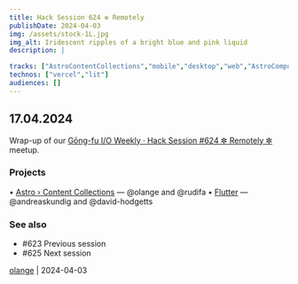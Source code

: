 ```yaml
---
title: Hack Session 624 ✼ Remotely
publishDate: 2024-04-03
img: /assets/stock-1L.jpg
img_alt: Iridescent ripples of a bright blue and pink liquid
description: |

tracks: ["AstroContentCollections","mobile","desktop","web","AstroComponents"]
technos: ["vercel","lit"]
audiences: []
---
```


## 17.04.2024

Wrap-up of our [Gōng-fu I/O Weekly · Hack Session #624 ✼ Remotely ✼](https://www.meetup.com/fr-FR/gōngfuio/events/300076587/) meetup.

### Projects

• [Astro › Content Collections](https://docs.astro.build/en/guides/content-collections/) — @olange and @rudifa
• [Flutter](https://flutter.dev) — @andreaskundig and @david-hodgetts

### See also

* #623 Previous session
* #625 Next session

[olange](https://github.com/olange) | 2024-04-03


